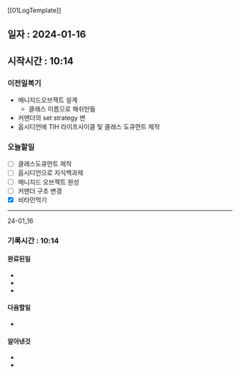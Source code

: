 [[01LogTemplate]]
## 일자 : 2024-01-16
## 시작시간 : 10:14

### 이전일복기
+ 매니지드오브젝트 설계
	+ 클래스 이름으로 해쉬만듦
+ 커맨더의 set strategy 변
+ 옵시디언에 TIH 라이프사이클 및 클래스 도큐먼트 제작
### 오늘할일
- [ ] 클래스도큐먼트 제작
- [ ] 옵시디언으로 지식백과제
- [ ] 매니지드 오브젝트 완성
- [ ] 커맨더 구조 변경
- [x] 비타민먹기
____
24-01_16
### 기록시간 : 10:14

#### 완료된일
+ 
+ 
+ 
#### 다음할일
+ 
#### 알아낸것
+ 
+ 